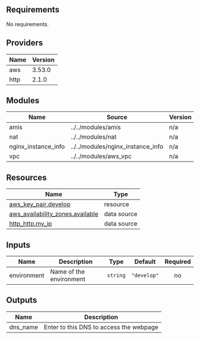 <!-- BEGIN_TF_DOCS -->
## Requirements

No requirements.

## Providers

| Name | Version |
|------|---------|
| aws | 3.53.0 |
| http | 2.1.0 |

## Modules

| Name | Source | Version |
|------|--------|---------|
| amis | ../../modules/amis | n/a |
| nat | ../../modules/nat | n/a |
| nginx\_instance\_info | ../../modules/nginx_instance_info | n/a |
| vpc | ../../modules/aws_vpc | n/a |

## Resources

| Name | Type |
|------|------|
| [aws_key_pair.develop](https://registry.terraform.io/providers/hashicorp/aws/latest/docs/resources/key_pair) | resource |
| [aws_availability_zones.available](https://registry.terraform.io/providers/hashicorp/aws/latest/docs/data-sources/availability_zones) | data source |
| [http_http.my_ip](https://registry.terraform.io/providers/hashicorp/http/latest/docs/data-sources/http) | data source |

## Inputs

| Name | Description | Type | Default | Required |
|------|-------------|------|---------|:--------:|
| environment | Name of the environment | `string` | `"develop"` | no |

## Outputs

| Name | Description |
|------|-------------|
| dns\_name | Enter to this DNS to access the webpage |
<!-- END_TF_DOCS -->